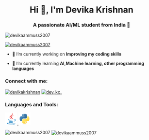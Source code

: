 <h1 align="center">Hi 👋, I'm Devika Krishnan</h1>
<h3 align="center">A passionate AI/ML student from India 🤖</h3>

<p align="left"> <img src="https://komarev.com/ghpvc/?username=devikaammuss2007&label=Profile%20views&color=0e75b6&style=flat" alt="devikaammuss2007" /> </p>

<p align="left"> <a href="https://github.com/ryo-ma/github-profile-trophy"><img src="https://github-profile-trophy.vercel.app/?username=devikaammuss2007" alt="devikaammuss2007" /></a> </p>

- 🔭 I’m currently working on **Improving my coding skills**

- 🌱 I’m currently learning **AI,Machine learning, other programming languages**

<h3 align="left">Connect with me:</h3>
<p align="left">
<a href="https://linkedin.com/in/devikakrishnan" target="blank"><img align="center" src="https://raw.githubusercontent.com/rahuldkjain/github-profile-readme-generator/master/src/images/icons/Social/linked-in-alt.svg" alt="devikakrishnan" height="30" width="40" /></a>
<a href="https://instagram.com/dev_kx_" target="blank"><img align="center" src="https://raw.githubusercontent.com/rahuldkjain/github-profile-readme-generator/master/src/images/icons/Social/instagram.svg" alt="dev_kx_" height="30" width="40" /></a>
</p>

<h3 align="left">Languages and Tools:</h3>
<p align="left"> <a href="https://www.java.com" target="_blank" rel="noreferrer"> <img src="https://raw.githubusercontent.com/devicons/devicon/master/icons/java/java-original.svg" alt="java" width="40" height="40"/> </a> <a href="https://www.python.org" target="_blank" rel="noreferrer"> <img src="https://raw.githubusercontent.com/devicons/devicon/master/icons/python/python-original.svg" alt="python" width="40" height="40"/> </a> </p>

<p><img align="left" src="https://github-readme-stats.vercel.app/api/top-langs?username=devikaammuss2007-del&show_icons=true&locale=en&layout=compact" alt="devikaammuss2007" /></p>

<p>&nbsp;<img align="center" src="https://github-readme-stats.vercel.app/api?username=devikaammuss2007-del&show_icons=true&locale=en" alt="devikaammuss2007" /></p>
